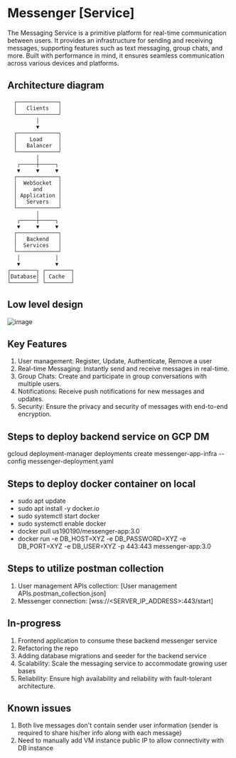# Messenger [Service]
The Messaging Service is a primitive platform for real-time communication between users. It provides an infrastructure for sending and receiving messages, supporting features such as text messaging, group chats, and more. Built with performance in mind, it ensures seamless communication across various devices and platforms.

## Architecture diagram
      ┌─────────────┐
      │   Clients   │
      └─────────────┘
             │
             ▼
      ┌─────────────┐
      │    Load     │
      │   Balancer  │
      └─────────────┘
             │
       ┌─────┼─────┐
       ▼     ▼     ▼
      ┌─────────────┐
      │  WebSocket  │
      │     and     │
      │ Application │
      │   Servers   │
      └─────────────┘
             │
       ┌─────┼─────┐
       ▼     ▼     ▼
      ┌─────────────┐
      │   Backend   │
      │  Services   │
      └─────────────┘
       │           │
       ▼           ▼
    ┌────────┐ ┌────────┐
    │Database│ │ Cache  │
    └────────┘ └────────┘

## Low level design
![image](https://github.com/us190190/messenger/assets/3051295/cb0f4bb8-b909-44b3-8da2-107c903a5805)

## Key Features
1. User management: Register, Update, Authenticate, Remove a user
2. Real-time Messaging: Instantly send and receive messages in real-time.
3. Group Chats: Create and participate in group conversations with multiple users.
4. Notifications: Receive push notifications for new messages and updates.
5. Security: Ensure the privacy and security of messages with end-to-end encryption.

## Steps to deploy backend service on GCP DM
   gcloud deployment-manager deployments create messenger-app-infra --config messenger-deployment.yaml

## Steps to deploy docker container on local
   - sudo apt update
   - sudo apt install -y docker.io
   - sudo systemctl start docker
   - sudo systemctl enable docker
   - docker pull us190190/messenger-app:3.0
   - docker run -e DB_HOST=XYZ -e DB_PASSWORD=XYZ -e DB_PORT=XYZ -e DB_USER=XYZ -p 443:443 messenger-app:3.0

## Steps to utilize postman collection
1. User management APIs collection: [User management APIs.postman_collection.json]
2. Messenger connection: [wss://<SERVER_IP_ADDRESS>:443/start]

## In-progress
1. Frontend application to consume these backend messenger service
2. Refactoring the repo
3. Adding database migrations and seeder for the backend service
4. Scalability: Scale the messaging service to accommodate growing user bases
5. Reliability: Ensure high availability and reliability with fault-tolerant architecture.
   
## Known issues
1. Both live messages don't contain sender user information (sender is required to share his/her info along with each message)
2. Need to manually add VM instance public IP to allow connectivity with DB instance

